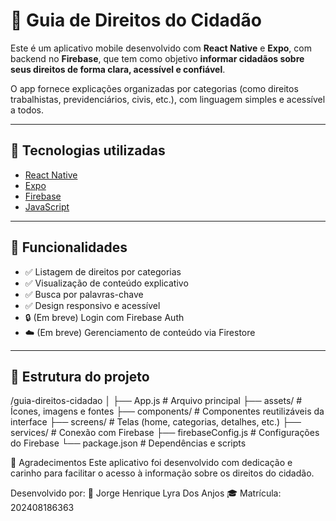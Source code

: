 # 📖 Guia de Direitos do Cidadão

Este é um aplicativo mobile desenvolvido com **React Native** e **Expo**, com backend no **Firebase**, que tem como objetivo **informar cidadãos sobre seus direitos de forma clara, acessível e confiável**.

O app fornece explicações organizadas por categorias (como direitos trabalhistas, previdenciários, civis, etc.), com linguagem simples e acessível a todos.

---

## 🚀 Tecnologias utilizadas

- [React Native](https://reactnative.dev/)
- [Expo](https://expo.dev/)
- [Firebase](https://firebase.google.com/)
- [JavaScript](https://developer.mozilla.org/pt-BR/docs/Web/JavaScript)

---

## 📱 Funcionalidades

- ✅ Listagem de direitos por categorias
- ✅ Visualização de conteúdo explicativo
- ✅ Busca por palavras-chave
- ✅ Design responsivo e acessível
- 🔒 (Em breve) Login com Firebase Auth
- ☁️ (Em breve) Gerenciamento de conteúdo via Firestore

---

## 📁 Estrutura do projeto
/guia-direitos-cidadao
│
├── App.js # Arquivo principal
├── assets/ # Ícones, imagens e fontes
├── components/ # Componentes reutilizáveis da interface
├── screens/ # Telas (home, categorias, detalhes, etc.)
├── services/ # Conexão com Firebase
├── firebaseConfig.js # Configurações do Firebase
└── package.json # Dependências e scripts

🙏 Agradecimentos
Este aplicativo foi desenvolvido com dedicação e carinho para facilitar o acesso à informação sobre os direitos do cidadão.

Desenvolvido por:
📌 Jorge Henrique Lyra Dos Anjos
🎓 Matrícula: 202408186363








